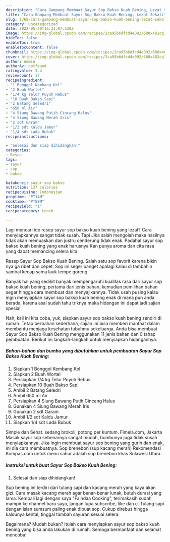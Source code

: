 ```yaml
---
description: "Cara Gampang Membuat Sayur Sop Bakso Kuah Bening, Lezat Sekali"
title: "Cara Gampang Membuat Sayur Sop Bakso Kuah Bening, Lezat Sekali"
slug: 1768-cara-gampang-membuat-sayur-sop-bakso-kuah-bening-lezat-sekali
category: Uncategorized
date: 2022-05-20T16:31:07.530Z
image: https://img-global.cpcdn.com/recipes/2ca95b6dfcd4e092/680x482cq70/sayur-sop-bakso-kuah-bening-foto-resep-utama.jpg
hideToc: false
enableToc: true
enableTocContent: false
thumbnail: https://img-global.cpcdn.com/recipes/2ca95b6dfcd4e092/680x482cq70/sayur-sop-bakso-kuah-bening-foto-resep-utama.jpg
cover: https://img-global.cpcdn.com/recipes/2ca95b6dfcd4e092/680x482cq70/sayur-sop-bakso-kuah-bening-foto-resep-utama.jpg
author: Admin
authorAv: notfound
ratingvalue: 3.4
reviewcount: 17
recipeingredient:
- "1 Bonggol Kembang Kol"
- "2 Buah Wortel"
- "1/4 kg Telur Puyuh Rebus"
- "10 Buah Bakso Sapi"
- "2 Batang Seledri"
- "650 ml Air"
- "4 Siung Bawang Putih Cincang Halus"
- "4 Siung Bawang Merah Iris"
- "2 sdt Garam"
- "1/2 sdt Kaldu Jamur"
- "1/4 sdt Lada Bubuk"
recipeinstructions:

- "Selesai dan siap dihidangkan!"
categories:
- Resep
tags:
- sayur
- sop
- bakso

katakunci: sayur sop bakso 
nutrition: 137 calories
recipecuisine: Indonesian
preptime: "PT14M"
cooktime: "PT58M"
recipeyield: "1"
recipecategory: Lunch

---
```



Lagi mencari ide resep sayur sop bakso kuah bening yang lezat? Cara menyiapkannya sangat tidak susah. Tapi Jika salah mengolah maka hasilnya tidak akan memuaskan dan justru cenderung tidak enak. Padahal sayur sop bakso kuah bening yang enak harusnya Kan punya aroma dan cita rasa yang dapat memancing selera kita.


Resep Sayur Sop Bakso Kuah Bening. Salah satu sop favorit karena bikin nya ga ribet dan cepet. Sop ini seger banget apalagi kalau di tambahin sambal kecap sama lauk tempe goreng.

Banyak hal yang sedikit banyak mempengaruhi kualitas rasa dari sayur sop bakso kuah bening, pertama dari jenis bahan, kemudian pemilihan bahan segar hingga cara membuat dan menyajikannya. Tidak usah pusing kalau ingin menyiapkan sayur sop bakso kuah bening enak di mana pun anda berada, karena asal sudah tahu triknya maka hidangan ini dapat jadi sajian spesial.


Nah, kali ini kita coba, yuk, siapkan sayur sop bakso kuah bening sendiri di rumah. Tetap berbahan sederhana, sajian ini bisa memberi manfaat dalam membantu menjaga kesehatan tubuhmu sekeluarga. Anda bisa membuat Sayur Sop Bakso Kuah Bening menggunakan 11 jenis bahan dan 0 tahap pembuatan. Berikut ini langkah-langkah untuk menyiapkan hidangannya.

<!--inarticleads1-->

##### Bahan-bahan dan bumbu yang dibutuhkan untuk pembuatan Sayur Sop Bakso Kuah Bening:

1. Siapkan 1 Bonggol Kembang Kol
1. Siapkan 2 Buah Wortel
1. Persiapkan 1/4 kg Telur Puyuh Rebus
1. Persiapkan 10 Buah Bakso Sapi
1. Ambil 2 Batang Seledri
1. Ambil 650 ml Air
1. Persiapkan 4 Siung Bawang Putih Cincang Halus
1. Gunakan 4 Siung Bawang Merah Iris
1. Gunakan 2 sdt Garam
1. Ambil 1/2 sdt Kaldu Jamur
1. Siapkan 1/4 sdt Lada Bubuk


Simple dan Sehat. sedang brokoli, potong per kuntum. Fimela.com, Jakarta Masak sayur sop sebenarnya sangat mudah, bumbunya juga tidak susah menyiapkannya. Jika ingin membuat sayur sop bening yang gurih dan enak, ini dia cara membuatnya. Sop brenebon (sup kacang merah) Rekomendasi Kompas.com untuk menu sahur adalah sup brenebon khas Sulawesi Utara. 

<!--inarticleads2-->

##### Instruksi untuk buat Sayur Sop Bakso Kuah Bening:


1. Selesai dan siap dihidangkan!

Sup bening ini terdiri dari tulang sapi dan kacang merah yang kaya akan gizi. Cara masak kacang merah agar benar-benar lunak, butuh durasi yang lama. Kembali lagi dengan saya &#34;Faindaa Cooking&#34;, terimakasih sudah mampir ke channel baru saya, jangan lupa subscribe, like dan c. Tulang sapi dengan isian sumsum paling enak dibuat sop. Cukup direbus hingga kaldunya kental, tinggal tambah sayuran sesuai selera. 

Bagaimana? Mudah bukan? Itulah cara menyiapkan sayur sop bakso kuah bening yang bisa anda lakukan di rumah. Semoga bermanfaat dan selamat mencoba!
